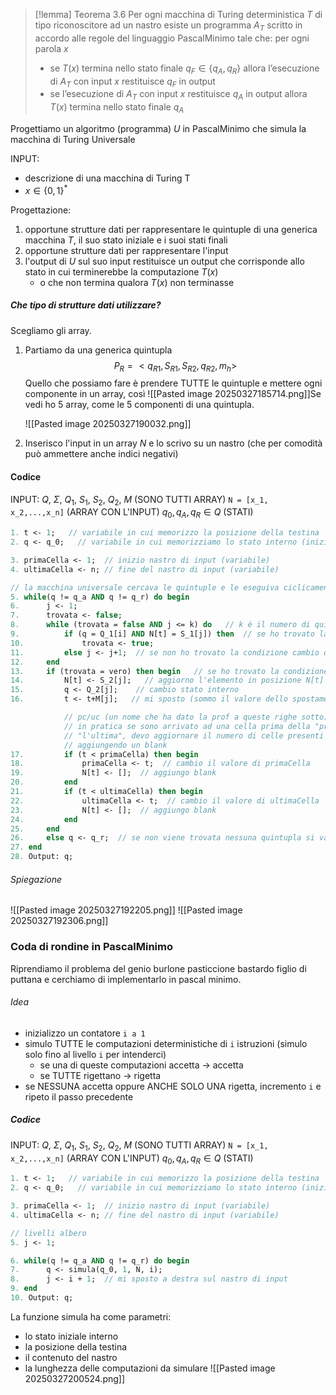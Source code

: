 >[!lemma] Teorema 3.6
>Per ogni macchina di Turing deterministica $T$ di tipo riconoscitore ad un nastro esiste un programma $A_{T}$ scritto in accordo alle regole del linguaggio PascalMinimo tale che: per ogni parola $x$
>- se $T(x)$ termina nello stato finale $q_{F} ∈ \{q_{A},q_{R}\}$ allora l’esecuzione di $A_{T}$ con input $x$ restituisce $q_{F}$ in output 
>- se l’esecuzione di $A_{T}$ con input $x$ restituisce $q_{A}$ in output allora $T(x)$ termina nello stato finale $q_{A}$

Progettiamo un algoritmo (programma) $U$ in PascalMinimo che simula la macchina di Turing Universale

INPUT: 
- descrizione di una macchina di Turing T 
- $x \in \{0,1\}^{*}$

Progettazione:
1) opportune strutture dati per rappresentare le quintuple di una generica macchina $T$, il suo stato iniziale e i suoi stati finali
2) opportune strutture dati per rappresentare l'input
3) l'output di $U$ sul suo input restituisce un output che corrisponde allo stato in cui terminerebbe la computazione $T(x)$
	- o che non termina qualora $T(x)$ non terminasse

##### Che tipo di strutture dati utilizzare?
Scegliamo gli array.
1) Partiamo da una generica quintupla $$P_{R} = <q_{R1}, S_{R1}, S_{R2}, q_{R2}, m_{h}>$$Quello che possiamo fare è prendere TUTTE le quintuple e mettere ogni componente in un array, così
	![[Pasted image 20250327185714.png]]Se vedi ho 5 array, come le 5 componenti di una quintupla.

	![[Pasted image 20250327190032.png]]

2) Inserisco l'input in un array $N$ e lo scrivo su un nastro (che per comodità può ammettere anche indici negativi)

#### Codice
INPUT: $Q$, $\Sigma$, $Q_{1}$, $S_{1}$, $S_{2}$, $Q_{2}$, $M$ (SONO TUTTI ARRAY)
	   `N = [x_1, x_2,...,x_n]` (ARRAY CON L'INPUT)
	   $q_{0}, q_{A}, q_{R} \in Q$ (STATI)

```pascal
1. t <- 1;   // variabile in cui memorizzo la posizione della testina 
2. q <- q_0;   // variabile in cui memorizziamo lo stato interno (inizialmente q_0)

3. primaCella <- 1;  // inizio nastro di input (variabile)
4. ultimaCella <- n; // fine del nastro di input (variabile)

// la macchina universale cercava le quintuple e le eseguiva ciclicamente, quindi la riproduco col while
5. while(q != q_a AND q != q_r) do begin
6.  	j <- 1;
7.  	trovata <- false;
8.  	while (trovata = false AND j <= k) do   // k è il numero di quintuple
9.  		if (q = Q_1[i] AND N[t] = S_1[j]) then  // se ho trovato la condizione
10. 			trovata <- true;
11. 		else j <- j+1;  // se non ho trovato la condizione cambio quintupla
12. 	end	
13. 	if (trovata = vero) then begin   // se ho trovato la condizione eseguo
14. 		N[t] <- S_2[j];   // aggiorno l'elemento in posizione N[t]
15. 		q <- Q_2[j];    // cambio stato interno
16. 		t <- t+M[j];   // mi sposto (sommo il valore dello spostamento a t)

			// pc/uc (un nome che ha dato la prof a queste righe sotto)
			// in pratica se sono arrivato ad una cella prima della "prima" o dopo
			// "l'ultima", devo aggiornare il numero di celle presenti sul nastro
			// aggiungendo un blank
17. 		if (t < primaCella) then begin
18. 			primaCella <- t;  // cambio il valore di primaCella
19. 			N[t] <- [];  // aggiungo blank
20. 		end
21. 		if (t < ultimaCella) then begin
22. 			ultimaCella <- t;  // cambio il valore di ultimaCella
23. 			N[t] <- [];  // aggiungo blank
24. 		end
25. 	end
26. 	else q <- q_r;  // se non viene trovata nessuna quintupla si va in q_r
27. end
28. Output: q;
```

###### Spiegazione
![[Pasted image 20250327192205.png]]
![[Pasted image 20250327192306.png]]


### Coda di rondine in PascalMinimo
Riprendiamo il problema del genio burlone pasticcione bastardo figlio di puttana e cerchiamo di implementarlo in pascal minimo.
###### Idea
- inizializzo un contatore `i a 1`
- simulo TUTTE le computazioni deterministiche di `i` istruzioni (simulo solo fino al livello `i` per intenderci)
	- se una di queste computazioni accetta -> accetta
	- se TUTTE rigettano -> rigetta
- se NESSUNA accetta oppure ANCHE SOLO UNA rigetta, incremento `i` e ripeto il passo precedente

##### Codice
INPUT: $Q$, $\Sigma$, $Q_{1}$, $S_{1}$, $S_{2}$, $Q_{2}$, $M$ (SONO TUTTI ARRAY)
	   `N = [x_1, x_2,...,x_n]` (ARRAY CON L'INPUT)
	   $q_{0}, q_{A}, q_{R} \in Q$ (STATI)

```pascal
1. t <- 1;   // variabile in cui memorizzo la posizione della testina 
2. q <- q_0;   // variabile in cui memorizziamo lo stato interno (inizialmente q_0)

3. primaCella <- 1;  // inizio nastro di input (variabile)
4. ultimaCella <- n; // fine del nastro di input (variabile)

// livelli albero
5. j <- 1;

6. while(q != q_a AND q != q_r) do begin
7.  	q <- simula(q_0, 1, N, i);
8.  	j <- i + 1;  // mi sposto a destra sul nastro di input
9. end
10. Output: q;
```

La funzione simula ha come parametri: 
- lo stato iniziale interno
- la posizione della testina
- il contenuto del nastro 
- la lunghezza delle computazioni da simulare
![[Pasted image 20250327200524.png]]